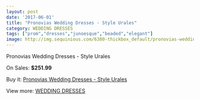```yaml
---
layout: post
date: '2017-06-01'
title: "Pronovias Wedding Dresses - Style Urales"
category: WEDDING DRESSES
tags: ["prom","dresses","junoesque","beaded","elegant"]
image: http://img.sequinious.com/6380-thickbox_default/pronovias-wedding-dresses-style-urales.jpg
---
```

Pronovias Wedding Dresses - Style Urales

On Sales: **$251.99**
<a href="https://www.sequinious.com/wedding-dresses/2598-pronovias-wedding-dresses-style-urales.html"><amp-img layout="responsive" width="600" height="600" src="//img.sequinious.com/6380-thickbox_default/pronovias-wedding-dresses-style-urales.jpg" alt="Pronovias Wedding Dresses - Style Urales 0" /></a>

Buy it: [Pronovias Wedding Dresses - Style Urales](https://www.sequinious.com/wedding-dresses/2598-pronovias-wedding-dresses-style-urales.html "Pronovias Wedding Dresses - Style Urales")

View more: [WEDDING DRESSES](https://www.sequinious.com/2-wedding-dresses "WEDDING DRESSES")